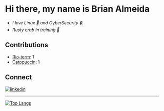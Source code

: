 
# Hi there, my name is Brian Almeida 

- *I love Linux 🐧 and CyberSecurity :lock:.*
- *Rusty crab in training 🦀*

## Contributions 
- [Rio-term](https://github.com/raphamorim/rio/commit/39d27a627fdb182a6b515a79088fabd0f9510701): 1
- [Catppuccin](https://github.com/catppuccin/catppuccin/issues/2138): 1

## Connect 
[<img src="https://img.shields.io/badge/visit%20my%20Linkedin-0A66C2?style=for-the-badge&logo=linkedin&logoColor=white" alt="linkedin" />](https://www.linkedin.com/in/brian-a-13718a151)

---
[![Top Langs](https://github-readme-stats-wu8k.vercel.app/api/top-langs/?username=Brianalmeida&layout=donut&theme=tokyonight)](https://github.com/Brianalmeida/github-readme-stats)
